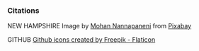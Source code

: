 ### Citations
NEW HAMPSHIRE
Image by <a href="https://pixabay.com/users/mohann-8137807/?utm_source=link-attribution&utm_medium=referral&utm_campaign=image&utm_content=6652594">Mohan Nannapaneni</a> from <a href="https://pixabay.com//?utm_source=link-attribution&utm_medium=referral&utm_campaign=image&utm_content=6652594">Pixabay</a>


GITHUB 
<a href="https://www.flaticon.com/free-icons/github" title="github icons">Github icons created by Freepik - Flaticon</a>

